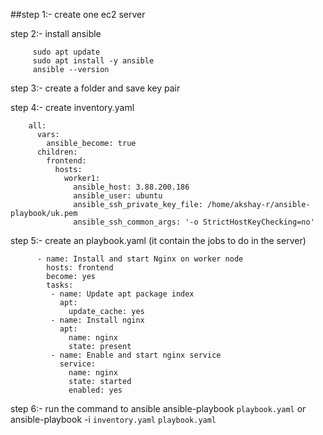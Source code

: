 ##step 1:-
    create one ec2 server

step 2:- install ansible
```
     sudo apt update
     sudo apt install -y ansible
     ansible --version
```
step 3:-
     create a folder and save key pair

step 4:-
     create inventory.yaml
     
        all:
          vars:
            ansible_become: true
          children:
            frontend:
              hosts:
                worker1:
                  ansible_host: 3.88.200.186
                  ansible_user: ubuntu
                  ansible_ssh_private_key_file: /home/akshay-r/ansible-playbook/uk.pem
                  ansible_ssh_common_args: '-o StrictHostKeyChecking=no'


step 5:- 
    create an playbook.yaml (it contain the jobs to do in the server)
    
          - name: Install and start Nginx on worker node
            hosts: frontend
            become: yes
            tasks:
             - name: Update apt package index
               apt:
                 update_cache: yes
             - name: Install nginx
               apt:
                 name: nginx
                 state: present
             - name: Enable and start nginx service
               service:
                 name: nginx
                 state: started
                 enabled: yes

step 6:-
    run the command to ansible
      ansible-playbook `playbook.yaml`
             or
      ansible-playbook -i `inventory.yaml` `playbook.yaml`






